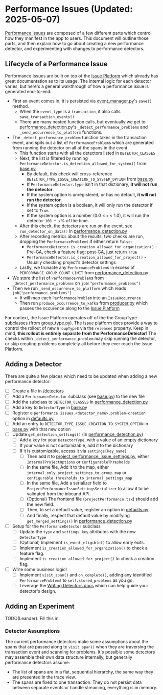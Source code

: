 # Performance Issues (Updated: 2025-05-07)

[Performance issues](https://docs.sentry.io/product/issues/issue-details/performance-issues/) are composed of a few different parts which control how they manifest in the app to users. This document will outline those parts, and then explain how to go about creating a new performance detector, and experimenting with changes to performance detectors.

## Lifecycle of a Performance Issue

Performance Issues are built on top of the [Issue Platform](https://develop.sentry.dev/backend/issue-platform/) which already has great documentation as to its usage. The internal logic for each detector varies, but here's a general walkthrough of how a performance issue is generated end-to-end.

- First an event comes in, it is persisted via [event_manager.py](../../event_manager.py)'s `save()` method.
  - When the `event_type` is a `transaction`, it also calls `save_transaction_events()`
  - There are many nested function calls, but eventually we get to [performance_detection.py](./performance_detection.py)'s `_detect_performance_problems` and `_send_occurrence_to_platform` functions.
- The `_detect_performance_problem` function takes in the transaction event, and spits out a list of `PerformanceProblem`s which are generated from running the detector on all of the spans in the event.
  - This function starts with all the detectors listed in `DETECTOR_CLASSES`
  - Next, the list is filtered by running `PerformanceDetector.is_detection_allowed_for_system()` from [base.py](./base.py)
    - By default, this check will cross-reference `DETECTOR_TYPE_ISSUE_CREATION_TO_SYSTEM_OPTION` from [base.py](./base.py)
    - If `PerformanceDetector.type` isn't in that dictionary, **it will not run the detector**.
    - If the system option is unregistered, or has no default, **it will not run the detector**.
    - If the system option is a boolean, it will only run the detector if set to `True`.
    - If the system option is a number (0.0 < `x` < 1.0), it will run the detector `100 * x`% of the time.
  - After this check, the detectors are run on the event, see `run_detector_on_data()` in [performance_detection.py](./performance_detection.py)
  - After recording metrics about the results, two checks are run, dropping the `PerformanceProblem`s if either return `False`:
    - `PerformanceDetector.is_creation_allowed_for_organization()` - Pre-GA, check a feature flag; post-GA, just return `True`
    - `PerformanceDetector.is_creation_allowed_for_project()` - Usually checking project's detector settings
  - Lastly, we trunacte any `PerformanceProblem`s in excess of `PERFORMANCE_GROUP_COUNT_LIMIT` from [performance_detection.py](./performance_detection.py)
- We store the list of `PerformanceProblem`s from `_detect_performance_problems` on `job["performance_problems"]`
- Then we run `_send_occurrence_to_platform` which reads `job["performance_problems"]`
  - It will map each `PerformanceProblem` into an `IssueOccurrence`
  - Then run `produce_occurrence_to_kafka` from [producer.py](../../issues/producer.py) which passes the occurence along to the [Issue Platform](https://develop.sentry.dev/backend/issue-platform/)

For context, the Issue Platform operates off of the the GroupType subclasses (from [group_type.py](../../issues/grouptype.py)). The [issue platform docs](https://develop.sentry.dev/backend/issue-platform/#releasing-your-issue-type) provide a way to control the rollout of new `GroupType`s via the `released` property. Keep in mind, **this rollout is entirely separate from the PerformanceDetector**! The checks within `_detect_performance_problem` may skip running the detector, or skip creating problems completely all before they ever reach the Issue Platform.

## Adding a Detector

There are quite a few places which need to be updated when adding a new performance detector:

- [ ] Create a file in [/detectors](./detectors)
- [ ] Add a `PerformanceDetector` subclass (see [base.py](./base.py)) to the new file
- [ ] Add the subclass to `DETECTOR_CLASSES` in [performance_detection.py](./performance_detection.py)
- [ ] Add a key to `DetectorType` in [base.py](./base.py)
- [ ] Register a `performance.issues.<detector_name>.problem-creation` option in [defaults.py](../../options/defaults.py)
- [ ] Add an entry to `DETECTOR_TYPE_ISSUE_CREATION_TO_SYSTEM_OPTION` in [base.py](./base.py) with that new option
- [ ] Update `get_detection_settings()` (in [performance_detection.py](./performance_detection.py))
  - [ ] Add a key for your `DetectorType`, with a value of an empty dictionary
  - [ ] If your value is not customizable, add it to the dictionary
  - [ ] If it is customizable, access it via `settings[key_name]`
    - [ ] Then add it to [project_performance_issue_settings.py](../../api/endpoints/project_performance_issue_settings.py), either `InternalProjectOptions` or `ConfigurableThresholds`
    - [ ] In the same file, Add it to the map, either `internal_only_project_settings_to_group_map` or `configurable_thresholds_to_internal_settings_map`
    - [ ] In the same file, Add a serializer field to `ProjectPerformanceIssueSettingsSerializer` to allow it to be validated from the inbound API.
    - [ ] (Optional) The frontend file (`projectPerformance.tsx`) should add the new field.
    - [ ] Then, to set a default value, register an option in [defaults.py](../../options/defaults.py)
    - [ ] And finally, respect that default value by modifying `get_merged_settings()` in [performance_detection.py](./performance_detection.py)
- [ ] Setup for the `PerformanceDetector` subclass
  - [ ] Update the `type` and `settings_key` attributes with the new `DetectorType`
  - [ ] (Optional) Implement `is_event_eligible()` to allow early exits.
  - [ ] Implement `is_creation_allowed_for_organization()` to check a feature flag.
  - [ ] Implement `is_creation_allowed_for_project()` to check a creation flag.
- [ ] Write some business logic!
  - [ ] Implement `visit_span()` and `on_complete()`, adding any identified `PerformanceProblem`s to `self.stored_problems` as you go.
  - [ ] Leverage the [Writing Detectors docs](https://develop.sentry.dev/backend/issue-platform/writing-detectors/) which can help guide your detector's design.

## Adding an Experiment

TODO(Leander): Fill this in.

### Detector Assumptions

The current performance detectors make some assumptions about the spans that are passed along to `visit_span()` when they are traversing the transaction event and scanning for problems. It's possible some detectors may assemble their own data structure internally, but generally performance detectors assume:

- The list of spans are in a flat, sequential hierarchy, the same way they are presented in the trace view.
- The spans are fixed to one transaction. They do not persist data between separate events or handle streaming, everything is in memory.
